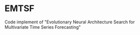 # EMTSF
Code implement of "Evolutionary Neural Architecture Search for Multivariate Time Series Forecasting"

